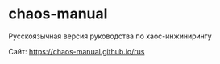 # chaos-manual
Русскоязычная версия руководства по хаос-инжинирингу

Сайт: https://chaos-manual.github.io/rus
